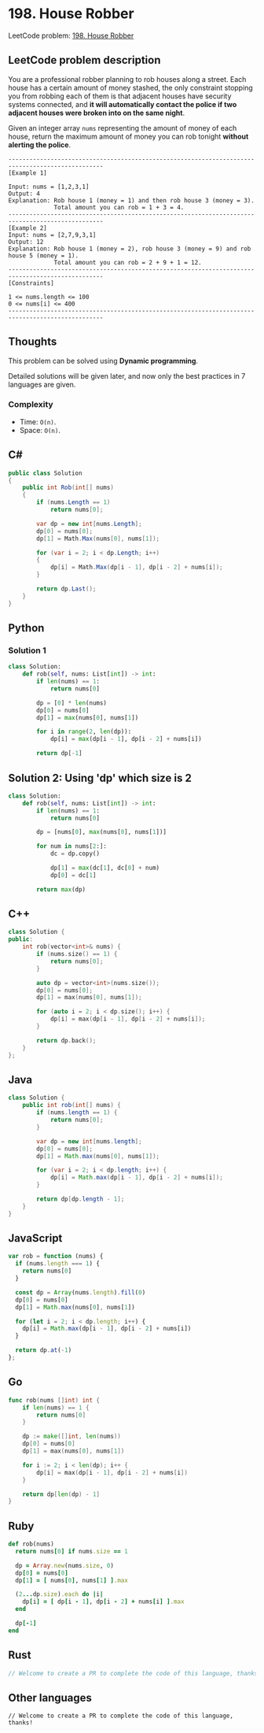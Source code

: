 # 198. House Robber
LeetCode problem: [198. House Robber](https://leetcode.com/problems/house-robber/)

## LeetCode problem description
You are a professional robber planning to rob houses along a street. Each house has a certain amount of money stashed, the only constraint stopping you from robbing each of them is that adjacent houses have security systems connected, and **it will automatically contact the police if two adjacent houses were broken into on the same night**.

Given an integer array `nums` representing the amount of money of each house, return the maximum amount of money you can rob tonight **without alerting the police**.
```
-------------------------------------------------------------------------------------------------
[Example 1]

Input: nums = [1,2,3,1]
Output: 4
Explanation: Rob house 1 (money = 1) and then rob house 3 (money = 3).
             Total amount you can rob = 1 + 3 = 4.
-------------------------------------------------------------------------------------------------
[Example 2]
Input: nums = [2,7,9,3,1]
Output: 12
Explanation: Rob house 1 (money = 2), rob house 3 (money = 9) and rob house 5 (money = 1).
             Total amount you can rob = 2 + 9 + 1 = 12.
-------------------------------------------------------------------------------------------------
[Constraints]

1 <= nums.length <= 100
0 <= nums[i] <= 400
-------------------------------------------------------------------------------------------------
```

## Thoughts
This problem can be solved using **Dynamic programming**.

Detailed solutions will be given later, and now only the best practices in 7 languages are given.

### Complexity
* Time: `O(n)`.
* Space: `O(n)`.

## C#
```c#
public class Solution
{
    public int Rob(int[] nums)
    {
        if (nums.Length == 1)
            return nums[0];

        var dp = new int[nums.Length];
        dp[0] = nums[0];
        dp[1] = Math.Max(nums[0], nums[1]);

        for (var i = 2; i < dp.Length; i++) 
        {
            dp[i] = Math.Max(dp[i - 1], dp[i - 2] + nums[i]);
        }

        return dp.Last();
    }
}
```

## Python
### Solution 1
```python
class Solution:
    def rob(self, nums: List[int]) -> int:
        if len(nums) == 1:
            return nums[0]

        dp = [0] * len(nums)
        dp[0] = nums[0]
        dp[1] = max(nums[0], nums[1])

        for i in range(2, len(dp)):
            dp[i] = max(dp[i - 1], dp[i - 2] + nums[i])

        return dp[-1]
```

## Solution 2: Using 'dp' which size is 2
```python
class Solution:
    def rob(self, nums: List[int]) -> int:
        if len(nums) == 1:
            return nums[0]

        dp = [nums[0], max(nums[0], nums[1])]

        for num in nums[2:]:
            dc = dp.copy()

            dp[1] = max(dc[1], dc[0] + num)
            dp[0] = dc[1]

        return max(dp)
```

## C++
```cpp
class Solution {
public:
    int rob(vector<int>& nums) {
        if (nums.size() == 1) {
            return nums[0];
        }

        auto dp = vector<int>(nums.size());
        dp[0] = nums[0];
        dp[1] = max(nums[0], nums[1]);

        for (auto i = 2; i < dp.size(); i++) {
            dp[i] = max(dp[i - 1], dp[i - 2] + nums[i]);
        }

        return dp.back();
    }
};
```

## Java
```java
class Solution {
    public int rob(int[] nums) {
        if (nums.length == 1) {
            return nums[0];
        }

        var dp = new int[nums.length];
        dp[0] = nums[0];
        dp[1] = Math.max(nums[0], nums[1]);

        for (var i = 2; i < dp.length; i++) {
            dp[i] = Math.max(dp[i - 1], dp[i - 2] + nums[i]);
        }

        return dp[dp.length - 1];
    }
}
```

## JavaScript
```javascript
var rob = function (nums) {
  if (nums.length === 1) {
    return nums[0]
  }

  const dp = Array(nums.length).fill(0)
  dp[0] = nums[0]
  dp[1] = Math.max(nums[0], nums[1])

  for (let i = 2; i < dp.length; i++) {
    dp[i] = Math.max(dp[i - 1], dp[i - 2] + nums[i])
  }

  return dp.at(-1)
};
```

## Go
```go
func rob(nums []int) int {
    if len(nums) == 1 {
        return nums[0]
    }

    dp := make([]int, len(nums))
    dp[0] = nums[0]
    dp[1] = max(nums[0], nums[1])

    for i := 2; i < len(dp); i++ {
        dp[i] = max(dp[i - 1], dp[i - 2] + nums[i])
    }

    return dp[len(dp) - 1]
}
```

## Ruby
```ruby
def rob(nums)
  return nums[0] if nums.size == 1

  dp = Array.new(nums.size, 0)
  dp[0] = nums[0]
  dp[1] = [ nums[0], nums[1] ].max

  (2...dp.size).each do |i|
    dp[i] = [ dp[i - 1], dp[i - 2] + nums[i] ].max
  end

  dp[-1]
end
```

## Rust
```rust
// Welcome to create a PR to complete the code of this language, thanks!
```

## Other languages
```
// Welcome to create a PR to complete the code of this language, thanks!
```
